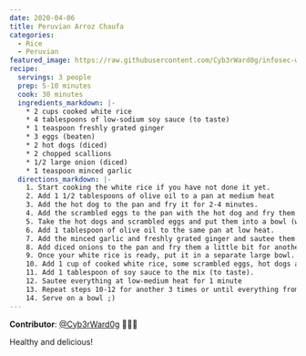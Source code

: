 ```yaml
---
date: 2020-04-06
title: Peruvian Arroz Chaufa
categories:
  - Rice
  - Peruvian
featured_image: https://raw.githubusercontent.com/Cyb3rWard0g/infosec-well-done/master/docs/images/posts/arroz-chaufa-peruano.jpg
recipe:
  servings: 3 people
  prep: 5-10 minutes
  cook: 30 minutes
  ingredients_markdown: |-
    * 2 cups cooked white rice
    * 4 tablespoons of low-sodium soy sauce (to taste)
    * 1 teaspoon freshly grated ginger
    * 3 eggs (beaten)
    * 2 hot dogs (diced)
    * 2 chopped scallions
    * 1/2 large onion (diced)
    * 1 teaspoon minced garlic
  directions_markdown: |-
    1. Start cooking the white rice if you have not done it yet.
    2. Add 1 1/2 tablespoons of olive oil to a pan at medium heat
    3. Add the hot dog to the pan and fry it for 2-4 minutes.
    4. Add the scrambled eggs to the pan with the hot dog and fry them for 2-4 minutes.
    5. Take the hot dogs and scrambled eggs and put them into a bowl (we will use them later).
    6. Add 1 tablespoon of olive oil to the same pan at low heat.
    7. Add the minced garlic and freshly grated ginger and sautee them for 1/2 minute (Control the heat so that it does not burn right away)
    8. Add diced onions to the pan and fry them a little bit for another 4-5 minutes (gradually increase heat to medium)
    9. Once your white rice is ready, put it in a separate large bowl.
    10. Add 1 cup of cooked white rice, some scrambled eggs, hot dogs and scallions to the pan where the onions, garlic and ginger are cooking.
    11. Add 1 tablespoon of soy sauce to the mix (to taste).
    12. Sautee everything at low-medium heat for 1 minute
    13. Repeat steps 10-12 for another 3 times or until everything from all the bowls is gone (rice, scrambled eggs, hot dogs and scallions).
    14. Serve on a bowl ;)
---
```


**Contributor**: [@Cyb3rWard0g](https://twitter.com/Cyb3rWard0g) 🧑🏽‍🍳

Healthy and delicious!